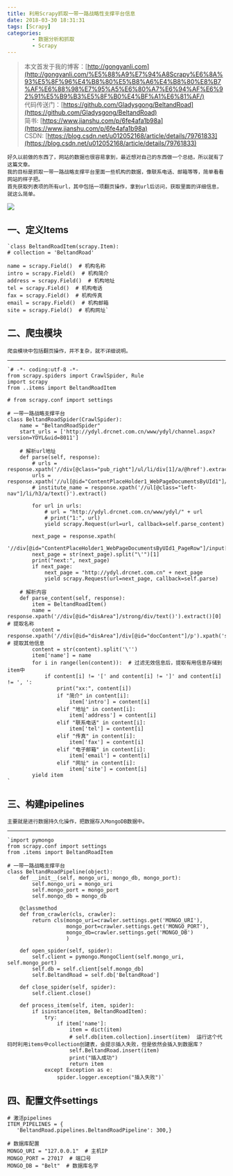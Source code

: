 ```yaml
---
title: 利用Scrapy抓取一带一路战略性支撑平台信息
date: 2018-03-30 18:31:31
tags: [Scrapy]
categories:
		- 数据分析和抓取
		- Scrapy
---
```

>本文首发于我的博客：[http://gongyanli.com](http://gongyanli.com/%E5%88%A9%E7%94%A8Scrapy%E6%8A%93%E5%8F%96%E4%B8%80%E5%B8%A6%E4%B8%80%E8%B7%AF%E6%88%98%E7%95%A5%E6%80%A7%E6%94%AF%E6%92%91%E5%B9%B3%E5%8F%B0%E4%BF%A1%E6%81%AF/)  
>代码传送门：[https://github.com/Gladysgong/BeltandRoad](https://github.com/Gladysgong/BeltandRoad)  
>简书: [https://www.jianshu.com/p/6fe4afa1b98a](https://www.jianshu.com/p/6fe4afa1b98a)  
>CSDN: [https://blog.csdn.net/u012052168/article/details/79761833](https://blog.csdn.net/u012052168/article/details/79761833)

	好久以前做的东西了，网站的数据也很容易拿到，最近想对自己的东西做一个总结，所以就有了这篇文章。	
	我的目标是抓取一带一路战略支撑平台里面一些机构的数据，像联系电话、邮箱等等，简单看看网站的样子把。
	首先获取列表项的所有url，其中包括一项翻页操作，拿到url后访问，获取里面的详细信息，就这么简单。
![](http://p2lakvkq0.bkt.clouddn.com/beltandroad.jpg)
## 一、定义Items
	`class BeltandRoadItem(scrapy.Item):
    # collection = 'BeltandRoad'

    name = scrapy.Field()  # 机构名称
    intro = scrapy.Field()  # 机构简介
    address = scrapy.Field()  # 机构地址
    tel = scrapy.Field()  # 机构电话
    fax = scrapy.Field()  # 机构传真
    email = scrapy.Field()  # 机构邮箱
    site = scrapy.Field()  # 机构网址`
## 二、爬虫模块
	爬虫模块中包括翻页操作，并不复杂，就不详细说明。

----------

	`# -*- coding:utf-8 -*-
	from scrapy.spiders import CrawlSpider, Rule
	import scrapy
	from ..items import BeltandRoadItem
	
	# from scrapy.conf import settings
	
	# 一带一路战略支撑平台
	class BeltandRoadSpider(CrawlSpider):
	    name = "BeltandRoadSpider"
	    start_urls = ['http://ydyl.drcnet.com.cn/www/ydyl/channel.aspx?version=YDYL&uid=8011']
	
	    # 解析url地址
	    def parse(self, response):
	        # urls = response.xpath('//div[@class="pub_right"]/ul/li/div[1]/a/@href').extract()
	        urls = response.xpath('//ul[@id="ContentPlaceHolder1_WebPageDocumentsByUId1"]/li/div[1]/a/@href').extract()
	        # institute_name = response.xpath('//ul[@class="left-nav"]/li/h3/a/text()').extract()
	
	        for url in urls:
	            # url = "http://ydyl.drcnet.com.cn/www/ydyl/" + url
	            # print("1:", url)
	            yield scrapy.Request(url=url, callback=self.parse_content)
	
	        next_page = response.xpath(
	            '//div[@id="ContentPlaceHolder1_WebPageDocumentsByUId1_PageRow"]/input[4]/@onclick').extract()
	        next_page = str(next_page).split("\'")[1]
	        print("next:", next_page)
	        if next_page:
	            next_page = "http://ydyl.drcnet.com.cn" + next_page
	            yield scrapy.Request(url=next_page, callback=self.parse)
	
	    # 解析内容
	    def parse_content(self, response):
	        item = BeltandRoadItem()
	        name = response.xpath('//div[@id="disArea"]/strong/div/text()').extract()[0]  # 提取名称
	        content = response.xpath('//div[@id="disArea"]/div[@id="docContent"]/p').xpath('string(.)').extract()  # 提取其他信息
	        content = str(content).split('\'')
	        item['name'] = name
	        for i in range(len(content)):  # 过滤无效信息后，提取有用信息存储到item中
	            if content[i] != '[' and content[i] != ']' and content[i] != ', ':
	                print("xx:", content[i])
	                if "简介" in content[i]:
	                    item['intro'] = content[i]
	                elif "地址" in content[i]:
	                    item['address'] = content[i]
	                elif "联系电话" in content[i]:
	                    item['tel'] = content[i]
	                elif "传真" in content[i]:
	                    item['fax'] = content[i]
	                elif "电子邮箱" in content[i]:
	                    item['email'] = content[i]
	                elif "网址" in content[i]:
	                    item['site'] = content[i]
	        yield item
	`
## 三、构建pipelines
	主要就是进行数据持久化操作，把数据存入MongoDB数据中。

----------

    `import pymongo
	from scrapy.conf import settings
	from .items import BeltandRoadItem
	
	# 一带一路战略支撑平台
	class BeltandRoadPipeline(object):
	    def __init__(self, mongo_uri, mongo_db, mongo_port):
	        self.mongo_uri = mongo_uri
	        self.mongo_port = mongo_port
	        self.mongo_db = mongo_db
	
	    @classmethod
	    def from_crawler(cls, crawler):
	        return cls(mongo_uri=crawler.settings.get('MONGO_URI'),
	                   mongo_port=crawler.settings.get('MONGO_PORT'),
	                   mongo_db=crawler.settings.get('MONGO_DB')
	                   )
	
	    def open_spider(self, spider):
	        self.client = pymongo.MongoClient(self.mongo_uri, self.mongo_port)
	        self.db = self.client[self.mongo_db]
	        self.BeltandRoad = self.db['BeltandRoad']
	
	    def close_spider(self, spider):
	        self.client.close()
	
	    def process_item(self, item, spider):
	        if isinstance(item, BeltandRoadItem):
	            try:
	                if item['name']:
	                    item = dict(item)
	                    # self.db[item.collection].insert(item)  运行这个代码时利用items中collection创建表，会提示插入失败，但是依然会插入到数据库？
	                    self.BeltandRoad.insert(item)
	                    print("插入成功")
	                    return item
	            except Exception as e:
	                spider.logger.exception("插入失败")`
## 四、配置文件settings
	
	# 激活pipelines
	ITEM_PIPELINES = {
	   'BeltandRoad.pipelines.BeltandRoadPipeline': 300,}

	# 数据库配置
	MONGO_URI = "127.0.0.1"  # 主机IP
	MONGO_PORT = 27017  # 端口号
	MONGO_DB = "Belt"  # 数据库名字
